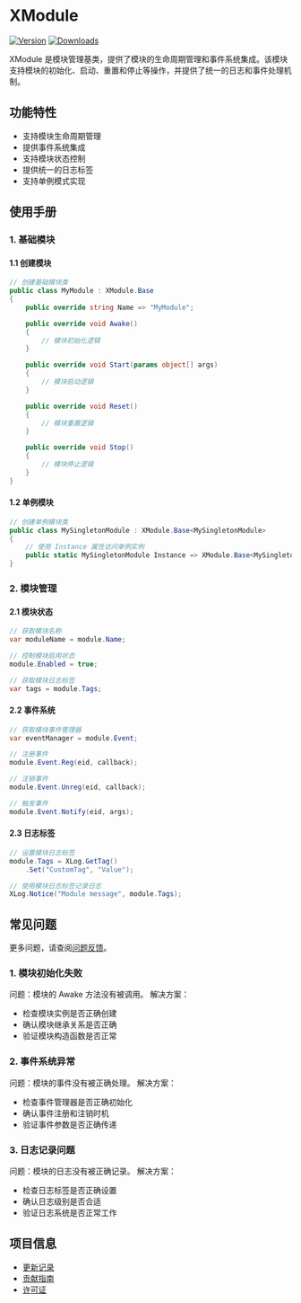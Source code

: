 # XModule

[![Version](https://img.shields.io/npm/v/org.eframework.u3d.msv)](https://www.npmjs.com/package/org.eframework.u3d.msv)
[![Downloads](https://img.shields.io/npm/dm/org.eframework.u3d.msv)](https://www.npmjs.com/package/org.eframework.u3d.msv)  

XModule 是模块管理基类，提供了模块的生命周期管理和事件系统集成。该模块支持模块的初始化、启动、重置和停止等操作，并提供了统一的日志和事件处理机制。

## 功能特性

- 支持模块生命周期管理
- 提供事件系统集成
- 支持模块状态控制
- 提供统一的日志标签
- 支持单例模式实现

## 使用手册

### 1. 基础模块

#### 1.1 创建模块
```csharp
// 创建基础模块类
public class MyModule : XModule.Base
{
    public override string Name => "MyModule";

    public override void Awake()
    {
        // 模块初始化逻辑
    }

    public override void Start(params object[] args)
    {
        // 模块启动逻辑
    }

    public override void Reset()
    {
        // 模块重置逻辑
    }

    public override void Stop()
    {
        // 模块停止逻辑
    }
}
```

#### 1.2 单例模块
```csharp
// 创建单例模块类
public class MySingletonModule : XModule.Base<MySingletonModule>
{
    // 使用 Instance 属性访问单例实例
    public static MySingletonModule Instance => XModule.Base<MySingletonModule>.Instance;
}
```

### 2. 模块管理

#### 2.1 模块状态
```csharp
// 获取模块名称
var moduleName = module.Name;

// 控制模块启用状态
module.Enabled = true;

// 获取模块日志标签
var tags = module.Tags;
```

#### 2.2 事件系统
```csharp
// 获取模块事件管理器
var eventManager = module.Event;

// 注册事件
module.Event.Reg(eid, callback);

// 注销事件
module.Event.Unreg(eid, callback);

// 触发事件
module.Event.Notify(eid, args);
```

#### 2.3 日志标签
```csharp
// 设置模块日志标签
module.Tags = XLog.GetTag()
    .Set("CustomTag", "Value");

// 使用模块日志标签记录日志
XLog.Notice("Module message", module.Tags);
```

## 常见问题

更多问题，请查阅[问题反馈](../CONTRIBUTING.md#问题反馈)。

### 1. 模块初始化失败
问题：模块的 Awake 方法没有被调用。
解决方案：
- 检查模块实例是否正确创建
- 确认模块继承关系是否正确
- 验证模块构造函数是否正常

### 2. 事件系统异常
问题：模块的事件没有被正确处理。
解决方案：
- 检查事件管理器是否正确初始化
- 确认事件注册和注销时机
- 验证事件参数是否正确传递

### 3. 日志记录问题
问题：模块的日志没有被正确记录。
解决方案：
- 检查日志标签是否正确设置
- 确认日志级别是否合适
- 验证日志系统是否正常工作

## 项目信息

- [更新记录](../CHANGELOG.md)
- [贡献指南](../CONTRIBUTING.md)
- [许可证](../LICENSE.md)
